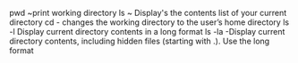 pwd ~print working directory
ls ~ Display's the contents list of your current directory
cd - changes the working directory to the user’s home directory
ls -l Display current directory contents in a long format
ls -la -Display current directory contents, including hidden files (starting with .). Use the long format
